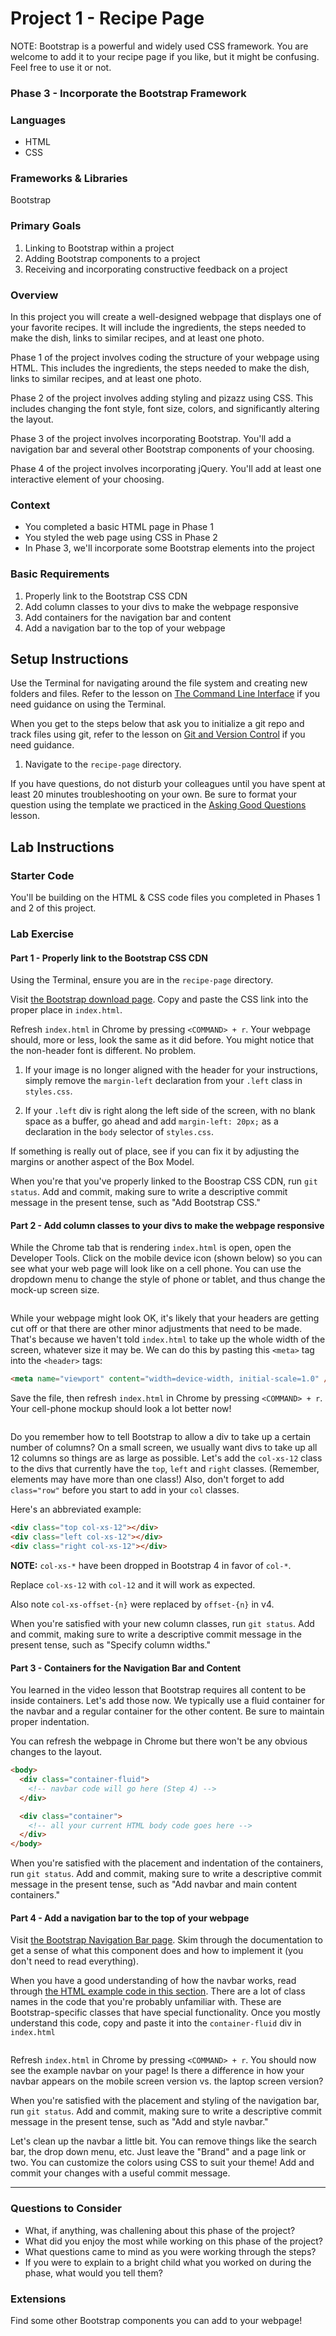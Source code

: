 # Project 1 - Recipe Page
NOTE: Bootstrap is a powerful and widely used CSS framework. You are welcome to add it to your recipe page if you like, but it might be confusing. Feel free to use it or not.

### Phase 3 - Incorporate the Bootstrap Framework

### Languages

- HTML
- CSS

### Frameworks & Libraries

Bootstrap

### Primary Goals

1. Linking to Bootstrap within a project
2. Adding Bootstrap components to a project
3. Receiving and incorporating constructive feedback on a project

### Overview

In this project you will create a well-designed webpage that displays one of your favorite recipes. It will include the ingredients, the steps needed to make the dish, links to similar recipes, and at least one photo.

Phase 1 of the project involves coding the structure of your webpage using HTML. This includes the ingredients, the steps needed to make the dish, links to similar recipes, and at least one photo.

Phase 2 of the project involves adding styling and pizazz using CSS. This includes changing the font style, font size, colors, and significantly altering the layout.

Phase 3 of the project involves incorporating Bootstrap. You'll add a navigation bar and several other Bootstrap components of your choosing.

Phase 4 of the project involves incorporating jQuery. You'll add at least one interactive element of your choosing.

### Context

- You completed a basic HTML page in Phase 1
- You styled the web page using CSS in Phase 2
- In Phase 3, we'll incorporate some Bootstrap elements into the project

### Basic Requirements

1. Properly link to the Bootstrap CSS CDN
2. Add column classes to your divs to make the webpage responsive
3. Add containers for the navigation bar and content
4. Add a navigation bar to the top of your webpage

## Setup Instructions

Use the Terminal for navigating around the file system and creating new folders and files. Refer to the lesson on [The Command Line Interface](../../dev-tools/command-line-interface.md) if you need guidance on using the Terminal.

When you get to the steps below that ask you to initialize a git repo and track files using git, refer to the lesson on [Git and Version Control](../git/git-version-control.md) if you need guidance.

1. Navigate to the `recipe-page` directory.

If you have questions, do not disturb your colleagues until you have spent at least 20 minutes troubleshooting on your own. Be sure to format your question using the template we practiced in the [Asking Good Questions](../../onboarding/asking-good-questions.md) lesson.

## Lab Instructions

### Starter Code

You'll be building on the HTML & CSS code files you completed in Phases 1 and 2 of this project.

### Lab Exercise

#### Part 1 - Properly link to the Bootstrap CSS CDN

Using the Terminal, ensure you are in the `recipe-page` directory.

Visit [the Bootstrap download page](https://getbootstrap.com/docs/4.0/getting-started/introduction/). Copy and paste the CSS link into the proper place in `index.html`.

Refresh `index.html` in Chrome by pressing `<COMMAND> + r`. Your webpage should, more or less, look the same as it did before. You might notice that the non-header font is different. No problem.

1. If your image is no longer aligned with the header for your instructions, simply remove the `margin-left` declaration from your `.left` class in `styles.css`.

2. If your `.left` div is right along the left side of the screen, with no blank space as a buffer, go ahead and add `margin-left: 20px;` as a declaration in the `body` selector of `styles.css`.

If something is really out of place, see if you can fix it by adjusting the margins or another aspect of the Box Model.

When you're that you've properly linked to the Boostrap CSS CDN, run `git status`. Add and commit, making sure to write a descriptive commit message in the present tense, such as "Add Bootstrap CSS."

#### Part 2 - Add column classes to your divs to make the webpage responsive

While the Chrome tab that is rendering `index.html` is open, open the Developer Tools. Click on the mobile device icon (shown below) so you can see what your web page will look like on a cell phone. You can use the dropdown menu to change the style of phone or tablet, and thus change the mock-up screen size.

![]()

While your webpage might look OK, it's likely that your headers are getting cut off or that there are other minor adjustments that need to be made. That's because we haven't told `index.html` to take up the whole width of the screen, whatever size it may be. We can do this by pasting this `<meta>` tag into the `<header>` tags:

```html
<meta name="viewport" content="width=device-width, initial-scale=1.0" />
```

Save the file, then refresh `index.html` in Chrome by pressing `<COMMAND> + r`. Your cell-phone mockup should look a lot better now!

![]()

Do you remember how to tell Bootstrap to allow a div to take up a certain number of columns? On a small screen, we usually want divs to take up all 12 columns so things are as large as possible. Let's add the `col-xs-12` class to the divs that currently have the `top`, `left` and `right` classes. (Remember, elements may have more than one class!) Also, don't forget to add `class="row"` before you start to add in your `col` classes.

Here's an abbreviated example:

```html
<div class="top col-xs-12"></div>
<div class="left col-xs-12"></div>
<div class="right col-xs-12"></div>
```

**NOTE:** `col-xs-*` have been dropped in Bootstrap 4 in favor of `col-*`.

Replace `col-xs-12` with `col-12` and it will work as expected.

Also note `col-xs-offset-{n}` were replaced by `offset-{n}` in v4.

When you're satisfied with your new column classes, run `git status`. Add and commit, making sure to write a descriptive commit message in the present tense, such as "Specify column widths."

#### Part 3 - Containers for the Navigation Bar and Content

You learned in the video lesson that Bootstrap requires all content to be inside containers. Let's add those now. We typically use a fluid container for the navbar and a regular container for the other content. Be sure to maintain proper indentation.

You can refresh the webpage in Chrome but there won't be any obvious changes to the layout.

```html
<body>
  <div class="container-fluid">
    <!-- navbar code will go here (Step 4) -->
  </div>

  <div class="container">
    <!-- all your current HTML body code goes here -->
  </div>
</body>
```

When you're satisfied with the placement and indentation of the containers, run `git status`. Add and commit, making sure to write a descriptive commit message in the present tense, such as "Add navbar and main content containers."

#### Part 4 - Add a navigation bar to the top of your webpage

Visit [the Bootstrap Navigation Bar page](https://getbootstrap.com/docs/4.0/components/navbar/). Skim through the documentation to get a sense of what this component does and how to implement it (you don't need to read everything).

When you have a good understanding of how the navbar works, read through [the HTML example code in this section](https://getbootstrap.com/docs/4.0/components/navbar/#supported-content). There are a lot of class names in the code that you're probably unfamiliar with. These are Bootstrap-specific classes that have special functionality. Once you mostly understand this code, copy and paste it into the `container-fluid` div in `index.html`

![]()

Refresh `index.html` in Chrome by pressing `<COMMAND> + r`. You should now see the example navbar on your page! Is there a difference in how your navbar appears on the mobile screen version vs. the laptop screen version?

When you're satisfied with the placement and styling of the navigation bar, run `git status`. Add and commit, making sure to write a descriptive commit message in the present tense, such as "Add and style navbar."

Let's clean up the navbar a little bit. You can remove things like the search bar, the drop down menu, etc. Just leave the "Brand" and a page link or two. You can customize the colors using CSS to suit your theme! Add and commit your changes with a useful commit message.

---

### Questions to Consider

- What, if anything, was challening about this phase of the project?
- What did you enjoy the most while working on this phase of the project?
- What questions came to mind as you were working through the steps?
- If you were to explain to a bright child what you worked on during the phase, what would you tell them?

### Extensions

Find some other Bootstrap components you can add to your webpage!
